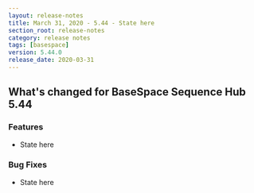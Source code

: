 ```yaml
---
layout: release-notes
title: March 31, 2020 - 5.44 - State here
section_root: release-notes
category: release notes
tags: [basespace]
version: 5.44.0
release_date: 2020-03-31
---
```


## What's changed for BaseSpace Sequence Hub 5.44

### Features
 - State here

### Bug Fixes
 - State here
